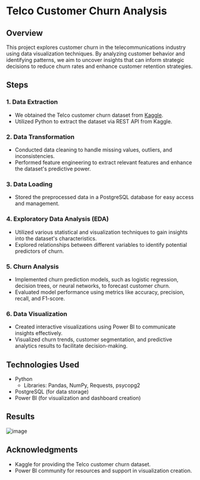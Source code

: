 # Telco Customer Churn Analysis

## Overview
This project explores customer churn in the telecommunications industry using data visualization techniques. By analyzing customer behavior and identifying patterns, we aim to uncover insights that can inform strategic decisions to reduce churn rates and enhance customer retention strategies.

## Steps

### 1. Data Extraction
- We obtained the Telco customer churn dataset from [Kaggle](https://www.kaggle.com/datasets/blastchar/telco-customer-churn).
- Utilized Python to extract the dataset via REST API from Kaggle.

### 2. Data Transformation
- Conducted data cleaning to handle missing values, outliers, and inconsistencies.
- Performed feature engineering to extract relevant features and enhance the dataset's predictive power.

### 3. Data Loading
- Stored the preprocessed data in a PostgreSQL database for easy access and management.

### 4. Exploratory Data Analysis (EDA)
- Utilized various statistical and visualization techniques to gain insights into the dataset's characteristics.
- Explored relationships between different variables to identify potential predictors of churn.

### 5. Churn Analysis
- Implemented churn prediction models, such as logistic regression, decision trees, or neural networks, to forecast customer churn.
- Evaluated model performance using metrics like accuracy, precision, recall, and F1-score.

### 6. Data Visualization
- Created interactive visualizations using Power BI to communicate insights effectively.
- Visualized churn trends, customer segmentation, and predictive analytics results to facilitate decision-making.

## Technologies Used
- Python
  - Libraries: Pandas, NumPy, Requests, psycopg2
- PostgreSQL (for data storage)
- Power BI (for visualization and dashboard creation)

## Results
![image](https://github.com/leosantanaoliva/Churn_analysis_Data_Visualization/assets/74313125/9ba88943-4eea-4ad4-9906-5eae06750d7c)

## Acknowledgments
- Kaggle for providing the Telco customer churn dataset.
- Power BI community for resources and support in visualization creation.


